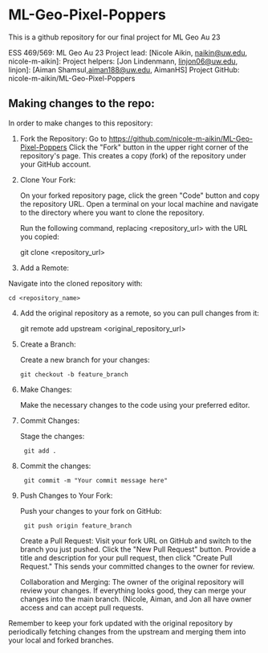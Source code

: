 # ML-Geo-Pixel-Poppers
This is a github repository for our final project for ML Geo Au 23

ESS 469/569: ML Geo Au 23
Project lead: [Nicole Aikin, naikin@uw.edu, nicole-m-aikin]:
Project helpers: [Jon Lindenmann, linjon06@uw.edu, linjon]: [Aiman Shamsul,aiman188@uw.edu, AimanHS]
Project GitHub: nicole-m-aikin/ML-Geo-Pixel-Poppers


## Making changes to the repo:

In order to make changes to this repository:

1. Fork the Repository:
        Go to https://github.com/nicole-m-aikin/ML-Geo-Pixel-Poppers
        Click the "Fork" button in the upper right corner of the repository's page. This creates a copy (fork) of the repository under your GitHub account.

2. Clone Your Fork:

   On your forked repository page, click the green "Code" button and copy the repository URL.
   Open a terminal on your local machine and navigate to the directory where you want to clone the repository.

   Run the following command, replacing <repository_url> with the URL you copied:

    git clone <repository_url>

3. Add a Remote:

  Navigate into the cloned repository with:

    cd <repository_name>

4. Add the original repository as a remote, so you can pull changes from it:

    git remote add upstream <original_repository_url>

5. Create a Branch:

    Create a new branch for your changes:

       git checkout -b feature_branch

6. Make Changes:

    Make the necessary changes to the code using your preferred editor.

7. Commit Changes:

    Stage the changes:

        git add .

8. Commit the changes:

        git commit -m "Your commit message here"

9. Push Changes to Your Fork:

    Push your changes to your fork on GitHub:

        git push origin feature_branch

    Create a Pull Request:
        Visit your fork URL on GitHub and switch to the branch you just pushed.
        Click the "New Pull Request" button.
        Provide a title and description for your pull request, then click "Create Pull Request."
       This sends your committed changes to the owner for review. 

    Collaboration and Merging:
        The owner of the original repository will review your changes.
        If everything looks good, they can merge your changes into the main branch. (Nicole, Aiman, and Jon all have owner access and can          accept pull requests. 

Remember to keep your fork updated with the original repository by periodically fetching changes from the upstream and merging them into your local and forked branches.
